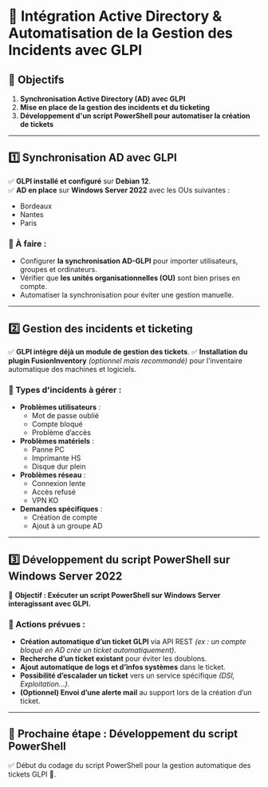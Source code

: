 # 🚀 Intégration Active Directory & Automatisation de la Gestion des Incidents avec GLPI

## 📌 Objectifs

1. **Synchronisation Active Directory (AD) avec GLPI**
2. **Mise en place de la gestion des incidents et du ticketing**
3. **Développement d'un script PowerShell pour automatiser la création de tickets**

---

## 1️⃣ Synchronisation AD avec GLPI

✅ **GLPI installé et configuré** sur **Debian 12**.  
✅ **AD en place** sur **Windows Server 2022** avec les OUs suivantes :
   - Bordeaux
   - Nantes
   - Paris

### 🔹 À faire :
- Configurer **la synchronisation AD-GLPI** pour importer utilisateurs, groupes et ordinateurs.
- Vérifier que **les unités organisationnelles (OU)** sont bien prises en compte.
- Automatiser la synchronisation pour éviter une gestion manuelle.

---

## 2️⃣ Gestion des incidents et ticketing

✅ **GLPI intègre déjà un module de gestion des tickets**.
✅ **Installation du plugin FusionInventory** *(optionnel mais recommandé)* pour l’inventaire automatique des machines et logiciels.

### 🔹 Types d'incidents à gérer :
- **Problèmes utilisateurs** :
  - Mot de passe oublié
  - Compte bloqué
  - Problème d’accès
- **Problèmes matériels** :
  - Panne PC
  - Imprimante HS
  - Disque dur plein
- **Problèmes réseau** :
  - Connexion lente
  - Accès refusé
  - VPN KO
- **Demandes spécifiques** :
  - Création de compte
  - Ajout à un groupe AD

---

## 3️⃣ Développement du script PowerShell sur Windows Server 2022

📌 **Objectif : Exécuter un script PowerShell sur Windows Server interagissant avec GLPI.**

### 🔹 Actions prévues :
- **Création automatique d’un ticket GLPI** via API REST *(ex : un compte bloqué en AD crée un ticket automatiquement)*.
- **Recherche d’un ticket existant** pour éviter les doublons.
- **Ajout automatique de logs et d’infos systèmes** dans le ticket.
- **Possibilité d’escalader un ticket** vers un service spécifique *(DSI, Exploitation...)*.
- **(Optionnel) Envoi d’une alerte mail** au support lors de la création d’un ticket.

---

## 📌 Prochaine étape : Développement du script PowerShell
✅ Début du codage du script PowerShell pour la gestion automatique des tickets GLPI 🎯.
